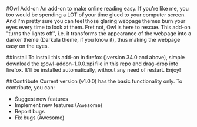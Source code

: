 #Owl Add-on
An add-on to make online reading easy.
If you're like me, you too would be spending a LOT of your time glued to your computer screen. And I'm pretty sure you can feel those glaring webpage themes burn your eyes every time to look at them. Fret not, Owl is here to rescue. This add-on "turns the lights off", i.e. it transforms the appearance of the webpage into a darker theme (Darkula theme, if you know it), thus making the webpage easy on the eyes.

##Install
To install this add-on in firefox ()version 34.0 and above), simple download the @owl-addon-1.0.0.xpi file in this repo and drag-drop into firefox. It'll be installed automatically, without any need of restart. 
Enjoy!

##Contribute
Current version (v1.0.0) has the basic functionality only. To contribute, you can:
- Suggest new features 
- Implement new features (Awesome)
- Report bugs 
- Fix bugs (Awesome)
